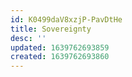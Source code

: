 ```yaml
---
id: K0499daV8xzjP-PavDtHe
title: Sovereignty
desc: ''
updated: 1639762693859
created: 1639762693860
---
```


